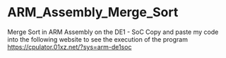 # ARM_Assembly_Merge_Sort
Merge Sort in ARM Assembly on the DE1 - SoC
Copy and paste my code into the following
website to see the execution of the program
https://cpulator.01xz.net/?sys=arm-de1soc
